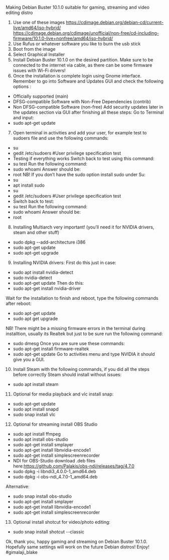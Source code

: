 Making Debian Buster 10.1.0 suitable for gaming, streaming and video editing distro

 1) Use one of these images https://cdimage.debian.org/debian-cd/current-live/amd64/iso-hybrid/
 https://cdimage.debian.org/cdimage/unofficial/non-free/cd-including-firmware/10.1.0-live+nonfree/amd64/iso-hybrid/
 2) Use Rufus or whatever software you like to burn the usb stick
 3) Boot from the image
 4) Select Graphical Installer
 5) Install Debian Buster 10.1.0 on the desired partition. Make sure to be connected to the internet via cable, as there can be some firmware issues with Wi-Fi drivers!
 6) Once the installation is complete login using Gnome interface.
Remember to go into Software and Updates GUI and check the following options : 
* Officially supported (main)
* DFSG-compatible Software with Non-Free Dependencies (contrib)
* Non DFSG-compatible Software (non-free)
Add security updates later in the updates section via GUI after finishing all these steps:
Go to Terminal and input: 
* sudo apt-get update
7) Open terminal in activities and add your user, for example test to sudoers file and use the following commands:
* su 
* gedit /etc/sudoers
#User privilege specification
test
* Testing if everything works
Switch back to test using this command: 
* su  test
Run the following command: 
* sudo whoami
Answer should be: 
* root
NB! If you don’t have the sudo option install sudo under Su:
* su
* apt install sudo
* su 
* gedit /etc/sudoers
#User privilege specification
test
* Switch back to test: 
* su  test
Run the following command: 
* sudo whoami
Answer should be:
* root
8) Installing Multiarch very important! (you’ll need it for NVIDIA drivers, steam and other stuff)
* sudo dpkg --add-architecture i386
* sudo apt-get update
* sudo apt-get upgrade 
9) Installing NVIDIA drivers:
First do this just in case:
* sudo apt install nvidia-detect
* sudo nvidia-detect
* sudo apt-get update
Then do this:
* sudo apt-get install nvidia-driver

Wait for the installation to finish and reboot, type the following commands after reboot:
* sudo apt-get update
* sudo apt get upgrade

NB! There might be a missing firmware errors in the terminal during installtion, usually its Realtek but just to be sure run the following command:
* sudo dmesg 
Once you are sure use these commands:
* sudo apt-get install firmware-realtek
* sudo apt-get update
Go to activities menu and type NVIDIA it should give you a GUI.

10) Install Steam with the following commands, if you did all the steps before correctly Steam should install without issues:
* sudo apt install steam
11) Optional for media playback and vlc install snap:
* sudo apt-get update
* sudo apt install snapd
* sudo snap install vlc

12) Optional for streaming install OBS Studio

* sudo apt install ffmpeg
* sudo apt install obs-studio
* sudo apt-get install smplayer 
* sudo apt-get install libnvidia-encode1 
* sudo apt-get install simplescreenrecorder
* NDI for OBS-Studio download .deb files here:https://github.com/Palakis/obs-ndi/releases/tag/4.7.0
* sudo dpkg -i libndi3_4.0.0-1_amd64.deb
* sudo dpkg -i obs-ndi_4.7.0-1_amd64.deb

Alternative:

* sudo snap install obs-studio
* sudo apt-get install smplayer 
* sudo apt-get install libnvidia-encode1 
* sudo apt-get install simplescreenrecorder 

13) Optional install shotcut for video/photo editing:

* sudo snap install shotcut --classic


Ok, thank you, happy gaming and streaming on Debian Buster 10.1.0.
Hopefully same settings will work on the future Debian distros!
Enjoy!
#gimalaji_blake
